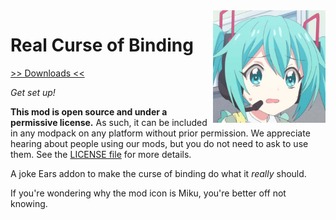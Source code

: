 <img src="icon.png" align="right" width="180px"/>

# Real Curse of Binding


[>> Downloads <<](https://github.com/LemmaEOF/RealCurseOfBinding/releases)

*Get set up!*

**This mod is open source and under a permissive license.** As such, it can be included in any modpack on any platform without prior permission. We appreciate hearing about people using our mods, but you do not need to ask to use them. See the [LICENSE file](LICENSE) for more details.

A joke Ears addon to make the curse of binding do what it *really* should.

If you're wondering why the mod icon is Miku, you're better off not knowing.